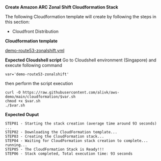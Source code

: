 **Create Amazon ARC Zonal Shift Cloudformation Stack**

The following Cloudformation template will create by following the steps in this section:

- Cloudfront Distribution

**Cloudformation template**

[demo-route53-zonalshift.yml](demo-route53-zonalshift.yml)

**Expected Cloudshell script**
Go to Cloudshell environment (Singapore) and execute following command
```
var='demo-route53-zonalshift'
```
then perform the script execution

```
curl -O https://raw.githubusercontent.com/alivk/aws-demo/main/cloudformation/$var.sh
chmod +x $var.sh
./$var.sh
```

**Expected Ouput**
```
STEP01 - Starting the stack creation (average time around 93 seconds) ...
STEP02 - Downloading the CloudFormation template...
STEP03 - Creating the CloudFormation stack...
STEP04 - Waiting for CloudFormation stack creation to complete... running... 
STEP05 - The CloudFormation Stack is Ready!!!
STEP06 - Stack completed, Total execution time: 93 seconds
```
